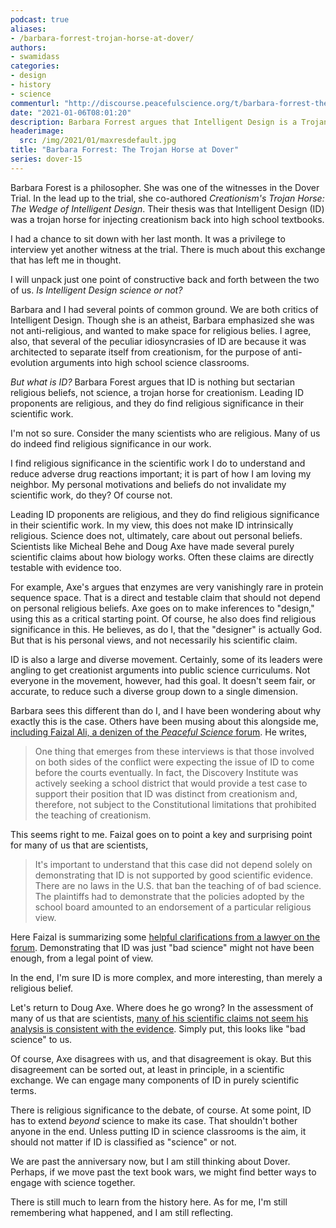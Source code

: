 ```yaml
---
podcast: true
aliases:
- /barbara-forrest-trojan-horse-at-dover/
authors:
- swamidass
categories:
- design
- history
- science
commenturl: "http://discourse.peacefulscience.org/t/barbara-forrest-the-trojan-horse-at-dover/12774"
date: "2021-01-06T08:01:20"
description: Barbara Forrest argues that Intelligent Design is a Trojan Horse, just a rehash of creationism. Is this really true? I'm not so sure.
headerimage:
  src: /img/2021/01/maxresdefault.jpg
title: "Barbara Forrest: The Trojan Horse at Dover"
series: dover-15
---
```


Barbara Forest is a philosopher. She was one of the witnesses in the Dover Trial. In the lead up to the trial, she co-authored *Creationism's Trojan Horse: The Wedge of Intelligent Design*. Their thesis was that Intelligent Design (ID) was a trojan horse for injecting creationism back into high school textbooks.

I had a chance to sit down with her last month. It was a privilege to interview yet another witness at the trial. There is much about this exchange that has left me in thought.

I will unpack just one point of constructive back and forth between the two of us. *Is Intelligent Design science or not?*

Barbara and I had several points of common ground. We are both critics of Intelligent Design. Though she is an atheist, Barbara emphasized she was not anti-religious, and wanted to make space for religious belies. I agree, also, that several of the peculiar idiosyncrasies of ID are because it was architected to separate itself from creationism, for the purpose of anti-evolution arguments into high school science classrooms.

*But what is ID?* Barbara Forest argues that ID is nothing but sectarian religious beliefs, not science, a trojan horse for creationism. Leading ID proponents are religious, and they do find religious significance in their scientific work.

I'm not so sure. Consider the many scientists who are religious. Many of us do indeed find religious significance in our work.

I find religious significance in the scientific work I do to understand and reduce adverse drug reactions important; it is part of how I am loving my neighbor. My personal motivations and beliefs do not invalidate my scientific work, do they? Of course not.

Leading ID proponents are religious, and they do find religious significance in their scientific work. In my view, this does not make ID intrinsically religious. Science does not, ultimately, care about out personal beliefs. Scientists like Micheal Behe and Doug Axe have made several purely scientific claims about how biology works. Often these claims are directly testable with evidence too.

For example, Axe's argues that enzymes are very vanishingly rare in protein sequence space. That is a direct and testable claim that should not depend on personal religious beliefs. Axe goes on to make inferences to "design," using this as a critical starting point. Of course, he also does find religious significance in this. He believes, as do I, that the "designer" is actually God. But that is his personal views, and not necessarily his scientific claim.

ID is also a large and diverse movement. Certainly, some of its leaders were angling to get creationist arguments into public science curriculums. Not everyone in the movement, however, had this goal. It doesn't seem fair, or accurate, to reduce such a diverse group down to a single dimension.

Barbara sees this different than do I, and I have been wondering about why exactly this is the case. Others have been musing about this alongside me, [including Faizal Ali, a denizen of the *Peaceful Science* forum](https://betterrightthanhappy.com/ken-miller-genie-scott-barbara-forrest-15-years-after-dover/). He writes,

> One thing that emerges from these interviews is that those involved on both sides of the conflict were expecting the issue of ID to come before the courts eventually. In fact, the Discovery Institute was actively seeking a school district that would provide a test case to support their position that ID was distinct from creationism and, therefore, not subject to the Constitutional limitations that prohibited the teaching of creationism.

This seems right to me. Faizal goes on to point a key and surprising point for many of us that are scientists,

> It's important to understand that this case did not depend solely on demonstrating that ID is not supported by good scientific evidence. There are no laws in the U.S. that ban the teaching of of bad science. The plaintiffs had to demonstrate that the policies adopted by the school board amounted to an endorsement of a particular religious view.

Here Faizal is summarizing some [helpful clarifications from a lawyer on the forum](https://discourse.peacefulscience.org/t/kitzmiller-the-universe-and-everything/9427). Demonstrating that ID was just "bad science" might not have been enough, from a legal point of view.

In the end, I'm sure ID is more complex, and more interesting, than merely a religious belief.

Let's return to Doug Axe. Where does he go wrong? In the assessment of many of us that are scientists, [many of his scientific claims not seem his analysis is consistent with the evidence](https://discourse.peacefulscience.org/t/beta-lactamase-antibody-enzymes-and-sequence-space/4271). Simply put, this looks like "bad science" to us.

Of course, Axe disagrees with us, and that disagreement is okay. But this disagreement can be sorted out, at least in principle, in a scientific exchange. We can engage many components of ID in purely scientific terms.

There is religious significance to the debate, of course. At some point, ID has to extend *beyond* science to make its case. That shouldn't bother anyone in the end. Unless putting ID in science classrooms is the aim, it should not matter if ID is classified as "science" or not.

We are past the anniversary now, but I am still thinking about Dover. Perhaps, if we move past the text book wars, we might find better ways to engage with science together.

There is still much to learn from the history here. As for me, I'm still remembering what happened, and I am still reflecting.

